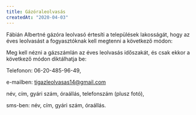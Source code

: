 ```yaml
---
title: Gázóraleolvasás
createdAt: "2020-04-03"
---
```

Fábián Albertné gázóra leolvasó értesíti a települések lakosságát, hogy az éves leolvasást a fogyasztóknak kell megtenni a következő módon:


Meg kell nézni a gázszámlán az éves leolvasás időszakát, és csak ekkor a következő módon diktálhatja be:


Telefonon: 06-20-485-96-49,

e-mailben: tigazleolvasas14@gmail.com

név, cím, gyári szám, óraállás, telefonszám (plusz fotó),

sms-ben: név, cím, gyári szám, óraállás.